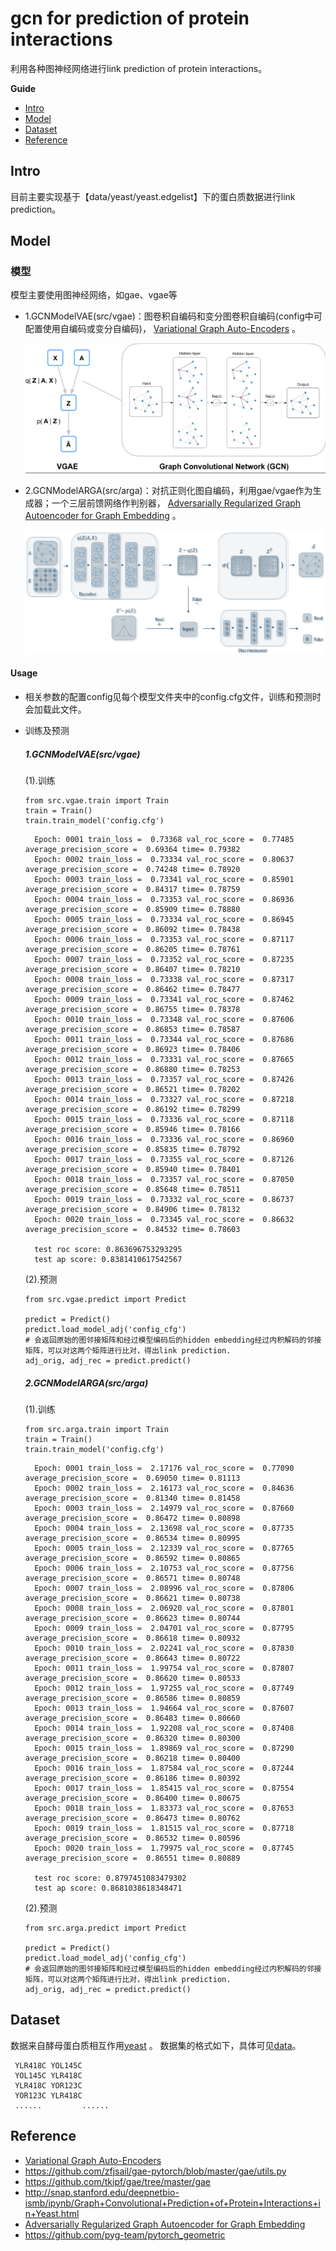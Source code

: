 # gcn for prediction of protein interactions

利用各种图神经网络进行link prediction of protein interactions。

**Guide**

- [Intro](#Intro)
- [Model](#Model)
- [Dataset](#Dataset)
- [Reference](#reference)

## Intro

目前主要实现基于【data/yeast/yeast.edgelist】下的蛋白质数据进行link prediction。

## Model
### 模型
模型主要使用图神经网络，如gae、vgae等
* 1.GCNModelVAE(src/vgae)：图卷积自编码和变分图卷积自编码(config中可配置使用自编码或变分自编码)， [Variational Graph Auto-Encoders](https://arxiv.org/pdf/1611.07308.pdf) 。

    ![image](https://raw.githubusercontent.com/jiangnanboy/gcn_for_prediction_of_protein_interactions/master/image/vgae.png)
* 2.GCNModelARGA(src/arga)：对抗正则化图自编码，利用gae/vgae作为生成器；一个三层前馈网络作判别器， [Adversarially Regularized Graph Autoencoder for Graph Embedding](https://arxiv.org/pdf/1802.04407v2.pdf) 。

    ![image](https://raw.githubusercontent.com/jiangnanboy/gcn_for_prediction_of_protein_interactions/master/image/arga.png)

#### Usage
- 相关参数的配置config见每个模型文件夹中的config.cfg文件，训练和预测时会加载此文件。

- 训练及预测

  ##### 1.GCNModelVAE(src/vgae)
     
     (1).训练
    ```
    from src.vgae.train import Train
    train = Train()
    train.train_model('config.cfg')
    ```
  ```
    Epoch: 0001 train_loss =  0.73368 val_roc_score =  0.77485 average_precision_score =  0.69364 time= 0.79382
    Epoch: 0002 train_loss =  0.73334 val_roc_score =  0.80637 average_precision_score =  0.74248 time= 0.78920
    Epoch: 0003 train_loss =  0.73341 val_roc_score =  0.85901 average_precision_score =  0.84317 time= 0.78759
    Epoch: 0004 train_loss =  0.73353 val_roc_score =  0.86936 average_precision_score =  0.85909 time= 0.78880
    Epoch: 0005 train_loss =  0.73334 val_roc_score =  0.86945 average_precision_score =  0.86092 time= 0.78438
    Epoch: 0006 train_loss =  0.73353 val_roc_score =  0.87117 average_precision_score =  0.86205 time= 0.78761
    Epoch: 0007 train_loss =  0.73352 val_roc_score =  0.87235 average_precision_score =  0.86407 time= 0.78210
    Epoch: 0008 train_loss =  0.73338 val_roc_score =  0.87317 average_precision_score =  0.86462 time= 0.78477
    Epoch: 0009 train_loss =  0.73341 val_roc_score =  0.87462 average_precision_score =  0.86755 time= 0.78378
    Epoch: 0010 train_loss =  0.73348 val_roc_score =  0.87606 average_precision_score =  0.86853 time= 0.78587
    Epoch: 0011 train_loss =  0.73344 val_roc_score =  0.87686 average_precision_score =  0.86923 time= 0.78406
    Epoch: 0012 train_loss =  0.73331 val_roc_score =  0.87665 average_precision_score =  0.86880 time= 0.78253
    Epoch: 0013 train_loss =  0.73357 val_roc_score =  0.87426 average_precision_score =  0.86521 time= 0.78202
    Epoch: 0014 train_loss =  0.73327 val_roc_score =  0.87218 average_precision_score =  0.86192 time= 0.78299
    Epoch: 0015 train_loss =  0.73336 val_roc_score =  0.87118 average_precision_score =  0.85946 time= 0.78166
    Epoch: 0016 train_loss =  0.73336 val_roc_score =  0.86960 average_precision_score =  0.85835 time= 0.78792
    Epoch: 0017 train_loss =  0.73355 val_roc_score =  0.87126 average_precision_score =  0.85940 time= 0.78401
    Epoch: 0018 train_loss =  0.73357 val_roc_score =  0.87050 average_precision_score =  0.85648 time= 0.78511
    Epoch: 0019 train_loss =  0.73332 val_roc_score =  0.86737 average_precision_score =  0.84906 time= 0.78132
    Epoch: 0020 train_loss =  0.73345 val_roc_score =  0.86632 average_precision_score =  0.84532 time= 0.78603
    
    test roc score: 0.863696753293295
    test ap score: 0.8381410617542567
    ```
      
    (2).预测

    ```
    from src.vgae.predict import Predict
  
    predict = Predict()
    predict.load_model_adj('config_cfg')
    # 会返回原始的图邻接矩阵和经过模型编码后的hidden embedding经过内积解码的邻接矩阵，可以对这两个矩阵进行比对，得出link prediction.
    adj_orig, adj_rec = predict.predict()
    ```
  
  ##### 2.GCNModelARGA(src/arga)
     
     (1).训练
    ```
    from src.arga.train import Train
    train = Train()
    train.train_model('config.cfg')
    ```
  ```
    Epoch: 0001 train_loss =  2.17176 val_roc_score =  0.77090 average_precision_score =  0.69050 time= 0.81113
    Epoch: 0002 train_loss =  2.16173 val_roc_score =  0.84636 average_precision_score =  0.81340 time= 0.81458
    Epoch: 0003 train_loss =  2.14979 val_roc_score =  0.87660 average_precision_score =  0.86472 time= 0.80898
    Epoch: 0004 train_loss =  2.13698 val_roc_score =  0.87735 average_precision_score =  0.86534 time= 0.80995
    Epoch: 0005 train_loss =  2.12339 val_roc_score =  0.87765 average_precision_score =  0.86592 time= 0.80865
    Epoch: 0006 train_loss =  2.10753 val_roc_score =  0.87756 average_precision_score =  0.86571 time= 0.80748
    Epoch: 0007 train_loss =  2.08996 val_roc_score =  0.87806 average_precision_score =  0.86621 time= 0.80738
    Epoch: 0008 train_loss =  2.06920 val_roc_score =  0.87801 average_precision_score =  0.86623 time= 0.80744
    Epoch: 0009 train_loss =  2.04701 val_roc_score =  0.87795 average_precision_score =  0.86618 time= 0.80932
    Epoch: 0010 train_loss =  2.02241 val_roc_score =  0.87830 average_precision_score =  0.86643 time= 0.80722
    Epoch: 0011 train_loss =  1.99754 val_roc_score =  0.87807 average_precision_score =  0.86620 time= 0.80533
    Epoch: 0012 train_loss =  1.97255 val_roc_score =  0.87749 average_precision_score =  0.86586 time= 0.80859
    Epoch: 0013 train_loss =  1.94664 val_roc_score =  0.87607 average_precision_score =  0.86483 time= 0.80660
    Epoch: 0014 train_loss =  1.92208 val_roc_score =  0.87408 average_precision_score =  0.86320 time= 0.80300
    Epoch: 0015 train_loss =  1.89869 val_roc_score =  0.87290 average_precision_score =  0.86218 time= 0.80400
    Epoch: 0016 train_loss =  1.87584 val_roc_score =  0.87244 average_precision_score =  0.86186 time= 0.80392
    Epoch: 0017 train_loss =  1.85415 val_roc_score =  0.87554 average_precision_score =  0.86400 time= 0.80675
    Epoch: 0018 train_loss =  1.83373 val_roc_score =  0.87653 average_precision_score =  0.86473 time= 0.80762
    Epoch: 0019 train_loss =  1.81515 val_roc_score =  0.87718 average_precision_score =  0.86532 time= 0.80596
    Epoch: 0020 train_loss =  1.79975 val_roc_score =  0.87745 average_precision_score =  0.86551 time= 0.80889
    
    test roc score: 0.8797451083479302
    test ap score: 0.8681038618348471
    ```
      
    (2).预测

    ```
    from src.arga.predict import Predict
  
    predict = Predict()
    predict.load_model_adj('config_cfg')
    # 会返回原始的图邻接矩阵和经过模型编码后的hidden embedding经过内积解码的邻接矩阵，可以对这两个矩阵进行比对，得出link prediction.
    adj_orig, adj_rec = predict.predict()
    ```

## Dataset

   数据来自酵母蛋白质相互作用[yeast](http://snap.stanford.edu/deepnetbio-ismb/ipynb/yeast.edgelist) 。
   数据集的格式如下，具体可见[data](data/yeast/yeast.edgelist)。
   ```
    YLR418C	YOL145C
    YOL145C	YLR418C
    YLR418C	YOR123C
    YOR123C	YLR418C
    ......         ......
   ```
    

## Reference

* [Variational Graph Auto-Encoders](https://arxiv.org/pdf/1611.07308.pdf)
* https://github.com/zfjsail/gae-pytorch/blob/master/gae/utils.py
* https://github.com/tkipf/gae/tree/master/gae
* http://snap.stanford.edu/deepnetbio-ismb/ipynb/Graph+Convolutional+Prediction+of+Protein+Interactions+in+Yeast.html
* [Adversarially Regularized Graph Autoencoder for Graph Embedding](https://arxiv.org/pdf/1802.04407v2.pdf)
* https://github.com/pyg-team/pytorch_geometric
